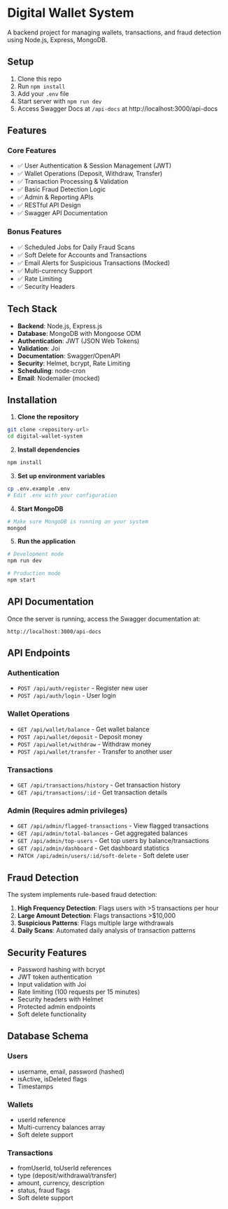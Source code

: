 # Digital Wallet System

A backend project for managing wallets, transactions, and fraud detection using Node.js, Express, MongoDB.

## Setup

1. Clone this repo
2. Run `npm install`
3. Add your `.env` file
4. Start server with `npm run dev`
5. Access Swagger Docs at `/api-docs` at http://localhost:3000/api-docs

## Features

### Core Features
- ✅ User Authentication & Session Management (JWT)
- ✅ Wallet Operations (Deposit, Withdraw, Transfer)
- ✅ Transaction Processing & Validation
- ✅ Basic Fraud Detection Logic
- ✅ Admin & Reporting APIs
- ✅ RESTful API Design
- ✅ Swagger API Documentation

### Bonus Features
- ✅ Scheduled Jobs for Daily Fraud Scans
- ✅ Soft Delete for Accounts and Transactions
- ✅ Email Alerts for Suspicious Transactions (Mocked)
- ✅ Multi-currency Support
- ✅ Rate Limiting
- ✅ Security Headers

## Tech Stack

- **Backend**: Node.js, Express.js
- **Database**: MongoDB with Mongoose ODM
- **Authentication**: JWT (JSON Web Tokens)
- **Validation**: Joi
- **Documentation**: Swagger/OpenAPI
- **Security**: Helmet, bcrypt, Rate Limiting
- **Scheduling**: node-cron
- **Email**: Nodemailer (mocked)

## Installation

1. **Clone the repository**
```bash
git clone <repository-url>
cd digital-wallet-system
```

2. **Install dependencies**
```bash
npm install
```

3. **Set up environment variables**
```bash
cp .env.example .env
# Edit .env with your configuration
```

4. **Start MongoDB**
```bash
# Make sure MongoDB is running on your system
mongod
```

5. **Run the application**
```bash
# Development mode
npm run dev

# Production mode
npm start
```

## API Documentation

Once the server is running, access the Swagger documentation at:
```
http://localhost:3000/api-docs
```

## API Endpoints

### Authentication
- `POST /api/auth/register` - Register new user
- `POST /api/auth/login` - User login

### Wallet Operations
- `GET /api/wallet/balance` - Get wallet balance
- `POST /api/wallet/deposit` - Deposit money
- `POST /api/wallet/withdraw` - Withdraw money
- `POST /api/wallet/transfer` - Transfer to another user

### Transactions
- `GET /api/transactions/history` - Get transaction history
- `GET /api/transactions/:id` - Get transaction details

### Admin (Requires admin privileges)
- `GET /api/admin/flagged-transactions` - View flagged transactions
- `GET /api/admin/total-balances` - Get aggregated balances
- `GET /api/admin/top-users` - Get top users by balance/transactions
- `GET /api/admin/dashboard` - Get dashboard statistics
- `PATCH /api/admin/users/:id/soft-delete` - Soft delete user

## Fraud Detection

The system implements rule-based fraud detection:

1. **High Frequency Detection**: Flags users with >5 transactions per hour
2. **Large Amount Detection**: Flags transactions >$10,000
3. **Suspicious Patterns**: Flags multiple large withdrawals
4. **Daily Scans**: Automated daily analysis of transaction patterns

## Security Features

- Password hashing with bcrypt
- JWT token authentication
- Input validation with Joi
- Rate limiting (100 requests per 15 minutes)
- Security headers with Helmet
- Protected admin endpoints
- Soft delete functionality

## Database Schema

### Users
- username, email, password (hashed)
- isActive, isDeleted flags
- Timestamps

### Wallets
- userId reference
- Multi-currency balances array
- Soft delete support

### Transactions
- fromUserId, toUserId references
- type (deposit/withdrawal/transfer)
- amount, currency, description
- status, fraud flags
- Soft delete support



